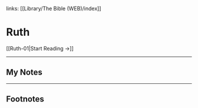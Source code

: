 links: [[Library/The Bible (WEB)/index]]
# Ruth

[[Ruth-01|Start Reading →]]

---
## My Notes

---
## Footnotes